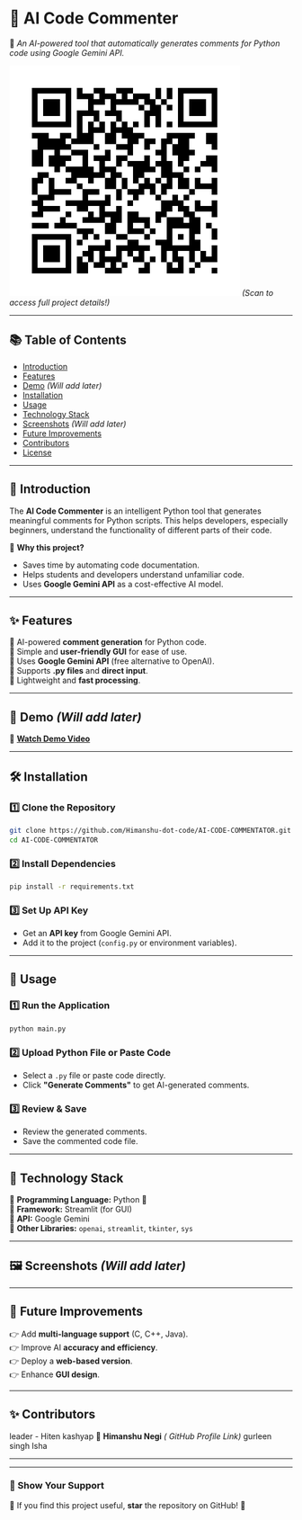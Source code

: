 # 📌 AI Code Commenter  

🚀 *An AI-powered tool that automatically generates comments for Python code using Google Gemini API.*  

![Project QR Code](./project_qr.png) *(Scan to access full project details!)*  

---

## 📚 Table of Contents  

- [Introduction](#introduction)  
- [Features](#features)  
- [Demo](#demo) *(Will add later)*  
- [Installation](#installation)  
- [Usage](#usage)  
- [Technology Stack](#technology-stack)  
- [Screenshots](#screenshots) *(Will add later)*  
- [Future Improvements](#future-improvements)  
- [Contributors](#contributors)  
- [License](#license)  

---  

## 🚀 Introduction  

The **AI Code Commenter** is an intelligent Python tool that generates meaningful comments for Python scripts. This helps developers, especially beginners, understand the functionality of different parts of their code.  

🔹 **Why this project?**  

- Saves time by automating code documentation.  
- Helps students and developers understand unfamiliar code.  
- Uses **Google Gemini API** as a cost-effective AI model.  

---  

## ✨ Features  

💚 AI-powered **comment generation** for Python code.  
💚 Simple and **user-friendly GUI** for ease of use.  
💚 Uses **Google Gemini API** (free alternative to OpenAI).  
💚 Supports **.py files** and **direct input**.  
💚 Lightweight and **fast processing**.  

---  

## 🎥 Demo *(Will add later)*  

🔗 **[Watch Demo Video](#)** 

---  

## 🛠 Installation  

### **1️⃣ Clone the Repository**  

```bash  
git clone https://github.com/Himanshu-dot-code/AI-CODE-COMMENTATOR.git  
cd AI-CODE-COMMENTATOR  
```

### **2️⃣ Install Dependencies**  

```bash  
pip install -r requirements.txt  
```

### **3️⃣ Set Up API Key**  

- Get an **API key** from Google Gemini API.  
- Add it to the project (`config.py` or environment variables).  

---  

## 📌 Usage  

### **1️⃣ Run the Application**  

```bash  
python main.py  
```

### **2️⃣ Upload Python File or Paste Code**  

- Select a `.py` file or paste code directly.  
- Click **"Generate Comments"** to get AI-generated comments.  

### **3️⃣ Review & Save**  

- Review the generated comments.  
- Save the commented code file.  

---  

## 🔧 Technology Stack  

🔹 **Programming Language:** Python 🐍  
🔹 **Framework:** Streamlit (for GUI)  
🔹 **API:** Google Gemini  
🔹 **Other Libraries:** `openai`, `streamlit`, `tkinter`, `sys`  

---  

## 🖼 Screenshots *(Will add later)*  

  
---  

## 🚀 Future Improvements  

👉 Add **multi-language support** (C, C++, Java).  
👉 Improve AI **accuracy and efficiency**.  
👉 Deploy a **web-based version**.  
👉 Enhance **GUI design**.  

---  

## ✨ Contributors  

leader - Hiten kashyap
👤 **Himanshu Negi** *( GitHub Profile Link)*
gurleen singh
Isha 

---  



---  

### 📢 Show Your Support  

🌟 If you find this project useful, **star** the repository on GitHub! 🚀  
